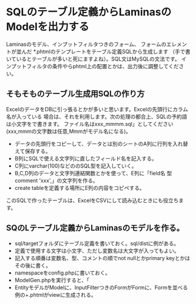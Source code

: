# SQLのテーブル定義からLaminasのModelを出力する

Laminasのモデル、インプットフィルタつきのフォーム、 フォームのエレメントが並んだ
*.phtmlのテンプレートをテーブル定義SQLから生成します
（手で書いているとテーブルが多いと死にますよね）。SQL文はMySQLの文法です。
インプットフィルタの条件やらphtml上の配置とかは、出力後に調整してください。

## そもそものテーブル生成用SQLの作り方
ExcelのデータをDBに引っ張るとかが多いと思います。Excelの先頭行にカラム名が入っている
場合は、それを利用します。次の処理の都合上、SQLの予約語は小文字をで書きます。
ファイル名はxxx_mmmm.sql」としてください(xxx,mmmの文字数は任意,Mmmがモデル名になる)。

* データの先頭行をコピーして、データとは別のシートのA列に行列を入れ替えて保存する。
* B列にSQLで使える文字列に直したフィールド名を記入する。
* C列にvarchar(100)などののSQL型を記入していく。
* B,C,D列のデータと文字列連結関数とかを使って、E列に「field名 型 comment 'xxx',」の文字列を作る。
* create tableを定義する場所にE列の内容をコピペする。

このSQLで作ったテーブルは、ExcelをCSVにして読み込むときにも役立ちます。

## SQのLテーブル定義からLaminasのモデルを作る。
* sql/targetフォルダにテーブル定義を書いておく。sql/distに例がある。
* 定義で使用する文字は小文字、ただし変数名は大文字が入ってもよい。
* 記入する順番は変数名、型、コメントの順でnot nullとかprimary keyとかはその後に書く。
* namespaceをconfig.phpに書いておく。
* ModelGen.phpを実行すると、「
* EntityモデルがModelに、InputFilterつきのFormがFormに、Formを並べる例の+.phtmlがviewに生成される。

